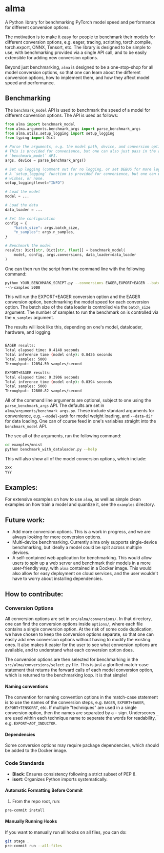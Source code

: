 # alma
A Python library for benchmarking PyTorch model speed and performance for different conversion
options.

The motivation is to make it easy for people to benchmark their models for different conversion options,
e.g. eager, tracing, scripting, torch.compile, torch.export, ONNX, Tensort, etc. The library is 
designed to be simple to use, with benchmarking provided via a single API call, and to be easily 
extensible for adding new conversion options.

Beyond just benchmarking, `alma` is designed to be a one-stop-shop for all model conversion options,
so that one can learn about the different conversion options, how to implement them, and how they 
affect model speed and performance.

## Benchmarking

The `benchmark_model` API is used to benchmark the speed of a model for different conversion options.
The API is used as follows:

```python
from alma import benchmark_model
from alma.arguments.benchmark_args import parse_benchmark_args
from alma.utils.setup_logging import setup_logging
from typing import Dict

# Parse the arguments, e.g. the model path, device, and conversion options
# This is provided for convenience, but one can also just pass in the arguments directly to the
# `benchmark_model` API.
args, device = parse_benchmark_args()

# Set up logging (comment out for no logging, or set DEBUG for more logging)
# A `setup_logging` function is provided for convenience, but one can use whatever logging one 
# wishes, or none.
setup_logging(level="INFO")

# Load the model
model = ...

# Load the data
data_loader = ...

# Set the configuration
config = {
    "batch_size": args.batch_size,
    "n_samples": args.n_samples,
}

# Benchmark the model
results: Dict[str, Dict[str, float]] = benchmark_model(
    model, config, args.conversions, data_loader=data_loader
)
```

One can then run the script from the command line with the following command:
```bash
python YOUR_BENCHMARK_SCRIPT.py --conversions EAGER,EXPORT+EAGER --batch-size 10
--n-samples 5000 
```

This will run the EXPORT+EAGER conversion option and the EAGER conversion option, benchmarking the
model speed for each conversion option. The batch size of the data loader is controlled via the
`batch_size` argument. The number of samples to run the benchmark on is controlled via the `n_samples`
argument. 

The results will look like this, depending on one's model, dataloader, hardware, and logging.

```bash

EAGER results:
Total elapsed time: 0.4148 seconds
Total inference time (model only): 0.0436 seconds
Total samples: 5000
Throughput: 12054.50 samples/second

EXPORT+EAGER results:
Total elapsed time: 0.3906 seconds
Total inference time (model only): 0.0394 seconds
Total samples: 5000
Throughput: 12800.82 samples/second

```

All of the command line arguments are optional, subject to one using the `parse_benchmark_args` API.
The defaults are set in `alma/arguments/benchmark_args.py`. These include standard arguments for 
convenience, e.g. `--model-path` for model weight loading, and `--data-dir` for data loading.
One can of course feed in one's variables straight into the `benchmark_model` API.

The see all of the arguments, run the following command:
```bash
cd examples/mnist
python benchmark_with_dataloader.py --help
```

This will also show all of the model conversion options, which include:
```bash
XXX
YYY
```


## Examples:
For extensive examples on how to use `alma`, as well as simple clean examples on how train a model and
quantize it, see the `examples` directory.

## Future work:
- Add more conversion options. This is a work in progress, and we are always looking for more conversion options.
- Multi-device benchmarking. Currently alma only supports single-device benchmarking, but ideally a model
could be split across multiple devices.
- A self-contained web application for benchmarking. This would allow users to spin up a web server
and benchmark their models in a more user-friendly way, with `alma` contained in a Docker image.
This would also allow for easy deployment on cloud services, and the user wouldn't have to worry about
installing dependencies.

## How to contribute:

### Conversion Options
All conversion options are set in `src/alma/conversions/`. In that directory, one can find the conversion
options inside `options/`, where each file contains a single conversion option. At the risk of some code
duplication, we have chosen to keep the conversion options separate, so that one can easily add new conversion
options without having to modify the existing ones. It also makes it easier for the user to see what conversion
options are available, and to understand what each conversion option does.

The conversion options are then selected for benchmarking in the `src/alma/conversions/select.py` file. 
This is just a glorified match-case statement that returns the forward calls of each model conversion option,
which is returned to the benchmarking loop. It is that simple!

#### Naming conventions
The convention for naming convention options in the match-case statement is to use the names of the conversion
steps, e.g. `EAGER`, `EXPORT+EAGER`, `EXPORT+TENSORRT`, etc. If multiple "techniques" are used in a
single conversion option, then the names are separated by a `+` sign. Underscores `_` are used within each
technique name to seperate the words for readability, e.g. `EXPORT+AOT_INDUCTOR`.

#### Dependencies
Some conversion options may require package dependencies, which should be added to the Docker image.


### Code Standards
- **Black**: Ensures consistency following a strict subset of PEP 8.
- **isort**: Organizes Python imports systematically.

#### Automatic Formatting Before Commit
1. From the repo root, run:
```bash
pre-commit install
```
#### Manually Running Hooks
If you want to manually run all hooks on all files, you can do:

```bash
git stage .
pre-commit run --all-files
```

